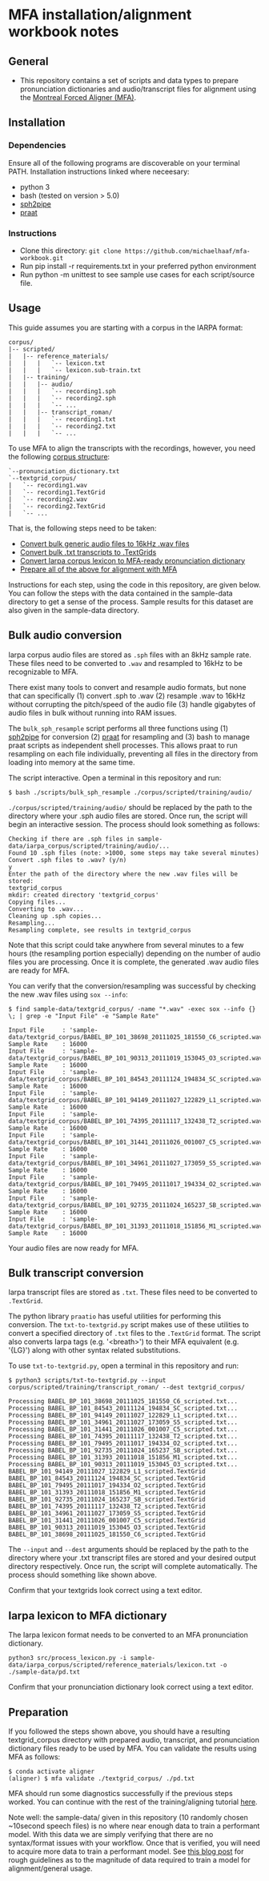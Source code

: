 # MFA installation/alignment workbook notes

## General
- This repository contains a set of scripts and data types to prepare pronunciation dictionaries and audio/transcript files for alignment using the [Montreal Forced Aligner (MFA)](https://montreal-forced-aligner.readthedocs.io/en/latest/user_guide/formats/corpus_structure.html).

## Installation

### Dependencies

Ensure all of the following programs are discoverable on your terminal PATH. Installation instructions linked where neceesary:

- python 3
- bash (tested on version > 5.0)
- [sph2pipe](https://github.com/burrmill/sph2pipe)
- [praat](https://www.fon.hum.uva.nl/praat/)

### Instructions

- Clone this directory: `git clone https://github.com/michaelhaaf/mfa-workbook.git`
- Run pip install -r requirements.txt in your preferred python environment
- Run python -m unittest to see sample use cases for each script/source file.

## Usage

This guide assumes you are starting with a corpus in the IARPA format:

```
corpus/
|-- scripted/
|   |-- reference_materials/
|   |   |   `-- lexicon.txt
|   |   |   `-- lexicon.sub-train.txt
|   |-- training/
|   |   |-- audio/
|   |   |   `-- recording1.sph
|   |   |   `-- recording2.sph
|   |   |   `-- ...
|   |   |-- transcript_roman/
|   |   |   `-- recording1.txt
|   |   |   `-- recording2.txt
|   |   |   `-- ...
```

To use MFA to align the transcripts with the recordings, however, you need the following [corpus structure](https://montreal-forced-aligner.readthedocs.io/en/latest/user_guide/formats/corpus_structure.html):

```
`--pronunciation_dictionary.txt
`--textgrid_corpus/
|   `-- recording1.wav
|   `-- recording1.TextGrid
|   `-- recording2.wav
|   `-- recording2.TextGrid
|   `-- ...
```

That is, the following steps need to be taken:

- [Convert bulk generic audio files to 16kHz .wav files](#bulk-audio-conversion)
- [Convert bulk .txt transcripts to .TextGrids](#bulk-transcript-conversion)
- [Convert Iarpa corpus lexicon to MFA-ready pronunciation dictionary](#iarpa-lexicon-to-mfa-dictionary)
- [Prepare all of the above for alignment with MFA](#preparation)

Instructions for each step, using the code in this repository, are given below. You can follow the steps with the data contained in the sample-data directory to get a sense of the process. Sample results for this dataset are also given in the sample-data directory.

## Bulk audio conversion

Iarpa corpus audio files are stored as `.sph` files with an 8kHz sample rate. These files need to be converted to `.wav` and resampled to 16kHz to be recognizable to MFA. 

There exist many tools to convert and resample audio formats, but none that can specifically (1) convert .sph to .wav (2) resample .wav to 16kHz without corrupting the pitch/speed of the audio file (3) handle gigabytes of audio files in bulk without running into RAM issues.

The `bulk_sph_resample` script performs all three functions using (1) [sph2pipe](https://github.com/burrmill/sph2pipe) for conversion (2) [praat](https://www.fon.hum.uva.nl/praat/) for resampling and (3) bash to manage praat scripts as independent shell processes. This allows praat to run resampling on each file individually, preventing all files in the directory from loading into memory at the same time.

The script interactive. Open a terminal in this repository and run:
```shell_session
$ bash ./scripts/bulk_sph_resample ./corpus/scripted/training/audio/
```
`./corpus/scripted/training/audio/` should be replaced by the path to the directory where your .sph audio files are stored. Once run, the script will begin an interactive session. The process should look something as follows:
```shell_session
Checking if there are .sph files in sample-data/iarpa_corpus/scripted/training/audio/...
Found 10 .sph files (note: >1000, some steps may take several minutes)
Convert .sph files to .wav? (y/n)
y
Enter the path of the directory where the new .wav files will be stored:
textgrid_corpus
mkdir: created directory 'textgrid_corpus'
Copying files...
Converting to .wav...
Cleaning up .sph copies...
Resampling...
Resampling complete, see results in textgrid_corpus
```
Note that this script could take anywhere from several minutes to a few hours (the resampling portion especially) depending on the number of audio files you are processing. Once it is complete, the generated .wav audio files are ready for MFA.

You can verify that the conversion/resampling was successful by checking the new .wav files using `sox --info`:
```shell_session
$ find sample-data/textgrid_corpus/ -name "*.wav" -exec sox --info {} \; | grep -e "Input File" -e "Sample Rate"

Input File     : 'sample-data/textgrid_corpus/BABEL_BP_101_38698_20111025_181550_C6_scripted.wav'
Sample Rate    : 16000
Input File     : 'sample-data/textgrid_corpus/BABEL_BP_101_90313_20111019_153045_O3_scripted.wav'
Sample Rate    : 16000
Input File     : 'sample-data/textgrid_corpus/BABEL_BP_101_84543_20111124_194834_SC_scripted.wav'
Sample Rate    : 16000
Input File     : 'sample-data/textgrid_corpus/BABEL_BP_101_94149_20111027_122829_L1_scripted.wav'
Sample Rate    : 16000
Input File     : 'sample-data/textgrid_corpus/BABEL_BP_101_74395_20111117_132438_T2_scripted.wav'
Sample Rate    : 16000
Input File     : 'sample-data/textgrid_corpus/BABEL_BP_101_31441_20111026_001007_C5_scripted.wav'
Sample Rate    : 16000
Input File     : 'sample-data/textgrid_corpus/BABEL_BP_101_34961_20111027_173059_S5_scripted.wav'
Sample Rate    : 16000
Input File     : 'sample-data/textgrid_corpus/BABEL_BP_101_79495_20111017_194334_O2_scripted.wav'
Sample Rate    : 16000
Input File     : 'sample-data/textgrid_corpus/BABEL_BP_101_92735_20111024_165237_SB_scripted.wav'
Sample Rate    : 16000
Input File     : 'sample-data/textgrid_corpus/BABEL_BP_101_31393_20111018_151856_M1_scripted.wav'
Sample Rate    : 16000
```

Your audio files are now ready for MFA.

## Bulk transcript conversion
Iarpa transcript files are stored as `.txt`. These files need to be converted to `.TextGrid`.

The python library `praatio` has useful utilities for performing this conversion. The `txt-to-textgrid.py` script makes use of these utilities to convert a specified directory of `.txt` files to the `.TextGrid` format. The script also converts Iarpa tags (e.g. '\<breath\>') to their MFA equivalent (e.g. '{LG}') along with other syntax related substitutions.

To use `txt-to-textgrid.py`, open a terminal in this repository and run:

```shell_session
$ python3 scripts/txt-to-textgrid.py --input corpus/scripted/training/transcript_roman/ --dest textgrid_corpus/

Processing BABEL_BP_101_38698_20111025_181550_C6_scripted.txt...
Processing BABEL_BP_101_84543_20111124_194834_SC_scripted.txt...
Processing BABEL_BP_101_94149_20111027_122829_L1_scripted.txt...
Processing BABEL_BP_101_34961_20111027_173059_S5_scripted.txt...
Processing BABEL_BP_101_31441_20111026_001007_C5_scripted.txt...
Processing BABEL_BP_101_74395_20111117_132438_T2_scripted.txt...
Processing BABEL_BP_101_79495_20111017_194334_O2_scripted.txt...
Processing BABEL_BP_101_92735_20111024_165237_SB_scripted.txt...
Processing BABEL_BP_101_31393_20111018_151856_M1_scripted.txt...
Processing BABEL_BP_101_90313_20111019_153045_O3_scripted.txt...
BABEL_BP_101_94149_20111027_122829_L1_scripted.TextGrid
BABEL_BP_101_84543_20111124_194834_SC_scripted.TextGrid
BABEL_BP_101_79495_20111017_194334_O2_scripted.TextGrid
BABEL_BP_101_31393_20111018_151856_M1_scripted.TextGrid
BABEL_BP_101_92735_20111024_165237_SB_scripted.TextGrid
BABEL_BP_101_74395_20111117_132438_T2_scripted.TextGrid
BABEL_BP_101_34961_20111027_173059_S5_scripted.TextGrid
BABEL_BP_101_31441_20111026_001007_C5_scripted.TextGrid
BABEL_BP_101_90313_20111019_153045_O3_scripted.TextGrid
BABEL_BP_101_38698_20111025_181550_C6_scripted.TextGrid
```

The `--input` and `--dest` arguments should be replaced by the path to the directory where your .txt transcript files are stored and your desired output directory respectively. Once run, the script will complete automatically. The process should something like shown above.

Confirm that your textgrids look correct using a text editor.

## Iarpa lexicon to MFA dictionary

The Iarpa lexicon format needs to be converted to an MFA pronunciation dictionary.

```shell_session
python3 src/process_lexicon.py -i sample-data/iarpa_corpus/scripted/reference_materials/lexicon.txt -o ./sample-data/pd.txt
```

Confirm that your pronunciation dictionary look correct using a text editor.

## Preparation

If you followed the steps shown above, you should have a resulting textgrid_corpus directory with prepared audio, transcript, and pronunciation dictionary files ready to be used by MFA. You can validate the results using MFA as follows:

```shell_session
$ conda activate aligner
(aligner) $ mfa validate ./textgrid_corpus/ ./pd.txt
```

MFA should run some diagnostics successfully if the previous steps worked. You can continue with the rest of the training/aligning tutorial [here](https://montreal-forced-aligner.readthedocs.io/en/latest/first_steps/index.html#first-steps-align-train-acoustic-model).

Note well: the sample-data/ given in this repository (10 randomly chosen ~10second speech files) is no where near enough data to train a performant model. With this data we are simply verifying that there are no syntax/format issues with your workflow. Once that is verified, you will need to acquire more data to train a performant model. See [this blog post](https://memcauliffe.com/how-much-data-do-you-need-for-a-good-mfa-alignment.html#summing-up) for rough guidelines as to the magnitude of data required to train a model for alignment/general usage.
